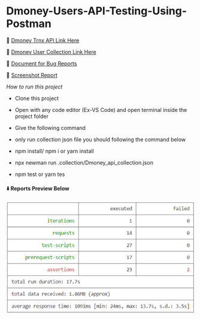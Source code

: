 # Dmoney-Users-API-Testing-Using-Postman

:link: [Dmoney Trnx API Link Here](https://api.postman.com/collections/25356915-c073faa0-e3de-4f86-a209-82ed549c9433?access_key=PMAT-01GQT29MVG60XHGW741DZTF2N6)

:link: [Dmoney User Collection Link Here](https://api.postman.com/collections/25356915-681f2dfc-c86e-4229-9e59-b5a2673210ed?access_key=PMAT-01GQT2D1FWXNHX8VAVY5SD5YEM)

:link: [Document for Bug Reports](https://drive.google.com/drive/folders/1J2Sgk4s56JBkKF_mrlgd_cicsj6tYnLy?usp=share_link)

:link: [Screenshot Report]( https://drive.google.com/drive/folders/1b4P8tF7LeyPmeWIHS_g-Bi6XWXgLcwTn?usp=share_link)

*How to run this project*

- Clone this project

- Open with any code editor (Ex-VS Code) and open terminal inside the project folder

- Give the following command

- only run collection json file you should following the command below

- npm install/ npm i or yarn install

- npx newman run .collection/Dmoney_api_collection.json

- npm test or yarn tes
#### :arrow_down: **Reports Preview Below**
<img width="600" alt="report" src="https://github.com/SaBiHaTaHsEeN/Dmoney-Users-API-Testing-Using-Postman/blob/main/report/report.png">
